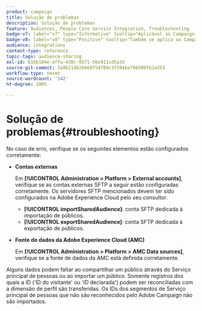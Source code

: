 ```yaml
---
product: campaign
title: Solução de problemas
description: Solução de problemas
feature: Audiences, People Core Service Integration, Troubleshooting
badge-v7: label="v7" type="Informative" tooltip="Aplicável ao Campaign Classic v7"
badge-v8: label="v8" type="Positive" tooltip="Também se aplica ao Campaign v8"
audience: integrations
content-type: reference
topic-tags: audience-sharing
exl-id: 61bb184e-affa-430c-8571-56e911cd5a3d
source-git-commit: 3a9b21d626b60754789c3f594ba798309f62a553
workflow-type: tm+mt
source-wordcount: '142'
ht-degree: 100%

---
```


# Solução de problemas{#troubleshooting}



No caso de erro, verifique se os seguintes elementos estão configurados corretamente:

* **Contas externas**

  Em **[!UICONTROL Administration > Platform > External accounts]**, verifique se as contas externas SFTP a seguir estão configuradas corretamente. Os servidores SFTP mencionados devem ter sido configurados na Adobe Experience Cloud pelo seu consultor.

   * **[!UICONTROL importSharedAudience]**: conta SFTP dedicada à importação de públicos.
   * **[!UICONTROL exportSharedAudience]**: conta SFTP dedicada à exportação de públicos.

* **Fonte de dados da Adobe Experience Cloud (AMC)**

  Em **[!UICONTROL Administration > Platform > AMC Data sources]**, verifique se a fonte de dados da AMC está definida corretamente.

Alguns dados podem faltar ao compartilhar um público através do Serviço principal de pessoas ou ao importar um público. Somente registros dos quais a ID (&#39;ID do visitante&#39; ou &#39;ID declarada&#39;) podem ser reconciliadas com a dimensão de perfil são transferidas. Os IDs dos segmentos de Serviço principal de pessoas que não são reconhecidos pelo Adobe Campaign não são importados.
